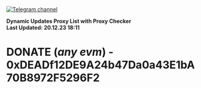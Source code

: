 [![Telegram channel](https://img.shields.io/endpoint?url=https://runkit.io/damiankrawczyk/telegram-badge/branches/master?url=https://t.me/n4z4v0d)](https://t.me/n4z4v0d) 

**Dynamic Updates Proxy List with Proxy Checker**  
**Last Updated: 20.12.23 18:11**

# DONATE (_any evm_) - 0xDEADf12DE9A24b47Da0a43E1bA70B8972F5296F2
